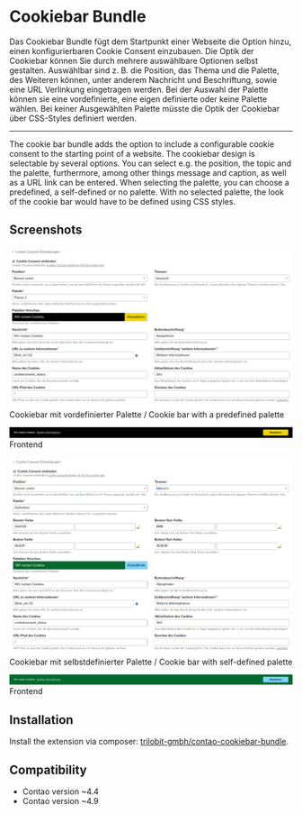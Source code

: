 Cookiebar Bundle
================

Das Cookiebar Bundle fügt dem Startpunkt einer Webseite die Option hinzu, einen konfigurierbaren Cookie Consent einzubauen. Die Optik der Cookiebar können Sie durch mehrere auswählbare Optionen selbst gestalten. Auswählbar sind z. B. die Position, das Thema und die Palette, des Weiteren können, unter anderem Nachricht und Beschriftung, sowie eine URL Verlinkung eingetragen werden. Bei der Auswahl der Palette können sie eine vordefinierte, eine eigen definierte oder keine Palette wählen. Bei keiner Ausgewählten Palette müsste die Optik der Cookiebar über CSS-Styles definiert werden.

---

The cookie bar bundle adds the option to include a configurable cookie consent to the starting point of a website. The cookiebar design is selectable by several options. You can select e.g. the position, the topic and the palette, furthermore, among other things message and caption, as well as a URL link can be entered. When selecting the palette, you can choose a predefined, a self-defined or no palette. With no selected palette, the look of the cookie bar would have to be defined using CSS styles.


Screenshots
-----------

![](docs/images/defined_palette_backend.png)
Cookiebar mit vordefinierter Palette / Cookie bar with a predefined palette

![](docs/images/defined_palette_frontend.png)
Frontend

![](docs/images/self-defined_palette_backend.png)
Cookiebar mit selbstdefinierter Palette / Cookie bar with self-defined palette

![](docs/images/self-defined_palette_frontend.png)
Frontend


Installation
------------

Install the extension via composer: [trilobit-gmbh/contao-cookiebar-bundle](https://packagist.org/packages/trilobit-gmbh/contao-cookiebar-bundle).


Compatibility
-------------

- Contao version ~4.4
- Contao version ~4.9
